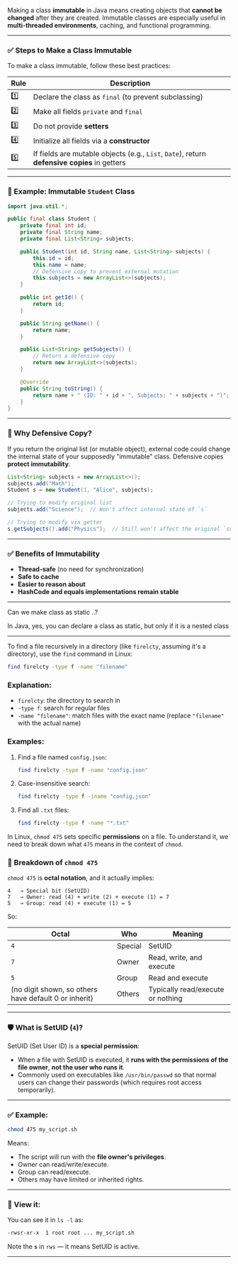 Making a class **immutable** in Java means creating objects that **cannot be changed** after they are created. Immutable classes are especially useful in **multi-threaded environments**, caching, and functional programming.

---

### ✅ Steps to Make a Class Immutable

To make a class immutable, follow these best practices:

| Rule | Description                                                                                  |
| ---- | -------------------------------------------------------------------------------------------- |
| 1️⃣  | Declare the class as `final` (to prevent subclassing)                                        |
| 2️⃣  | Make all fields `private` and `final`                                                        |
| 3️⃣  | Do not provide **setters**                                                                   |
| 4️⃣  | Initialize all fields via a **constructor**                                                  |
| 5️⃣  | If fields are mutable objects (e.g., `List`, `Date`), return **defensive copies** in getters |

---

### 🧪 Example: Immutable `Student` Class

```java
import java.util.*;

public final class Student {
    private final int id;
    private final String name;
    private final List<String> subjects;

    public Student(int id, String name, List<String> subjects) {
        this.id = id;
        this.name = name;
        // Defensive copy to prevent external mutation
        this.subjects = new ArrayList<>(subjects);
    }

    public int getId() {
        return id;
    }

    public String getName() {
        return name;
    }

    public List<String> getSubjects() {
        // Return a defensive copy
        return new ArrayList<>(subjects);
    }

    @Override
    public String toString() {
        return name + " (ID: " + id + ", Subjects: " + subjects + ")";
    }
}
```

---

### 🧠 Why Defensive Copy?

If you return the original list (or mutable object), external code could change the internal state of your supposedly "immutable" class. Defensive copies **protect immutability**.

```java
List<String> subjects = new ArrayList<>();
subjects.add("Math");
Student s = new Student(1, "Alice", subjects);

// Trying to modify original list
subjects.add("Science");  // Won't affect internal state of `s`

// Trying to modify via getter
s.getSubjects().add("Physics");  // Still won't affect the original `subjects` list
```

---

### ✅ Benefits of Immutability

* **Thread-safe** (no need for synchronization)
* **Safe to cache**
* **Easier to reason about**
* **HashCode and equals implementations remain stable**

------------------------------------------------------------------------------------------------------------

Can we make class as static ..?

In Java, yes, you can declare a class as static, but only if it is a nested class

------------------------------------------------------------------------------------------------------------
To find a file recursively in a directory (like `firelcty`, assuming it's a directory), use the `find` command in Linux:

```bash
find firelcty -type f -name "filename"
```

### Explanation:

* `firelcty`: the directory to search in
* `-type f`: search for regular files
* `-name "filename"`: match files with the exact name (replace `"filename"` with the actual name)

### Examples:

1. Find a file named `config.json`:

   ```bash
   find firelcty -type f -name "config.json"
   ```

2. Case-insensitive search:

   ```bash
   find firelcty -type f -iname "config.json"
   ```

3. Find all `.txt` files:

   ```bash
   find firelcty -type f -name "*.txt"
   ```

In Linux, `chmod 475` sets specific **permissions** on a file. To understand it, we need to break down what `475` means in the context of `chmod`.

### 🔧 Breakdown of `chmod 475`

`chmod 475` is **octal notation**, and it actually implies:

```
4   → Special bit (SetUID)
7   → Owner: read (4) + write (2) + execute (1) = 7
5   → Group: read (4) + execute (1) = 5
```

So:

| Octal                                                 | Who     | Meaning                           |
| ----------------------------------------------------- | ------- | --------------------------------- |
| `4`                                                   | Special | SetUID                            |
| `7`                                                   | Owner   | Read, write, and execute          |
| `5`                                                   | Group   | Read and execute                  |
| (no digit shown, so others have default 0 or inherit) | Others  | Typically read/execute or nothing |

---

### 🛡️ What is SetUID (`4`)?

SetUID (Set User ID) is a **special permission**:

* When a file with SetUID is executed, it **runs with the permissions of the file owner**, **not the user who runs it**.
* Commonly used on executables like `/usr/bin/passwd` so that normal users can change their passwords (which requires root access temporarily).

---

### ✅ Example:

```bash
chmod 475 my_script.sh
```

Means:

* The script will run with the **file owner's privileges**.
* Owner can read/write/execute.
* Group can read/execute.
* Others may have limited or inherited rights.

---

### 🔎 View it:

You can see it in `ls -l` as:

```bash
-rwsr-xr-x  1 root root ... my_script.sh
```

Note the **`s`** in `rws` — it means SetUID is active.

---

